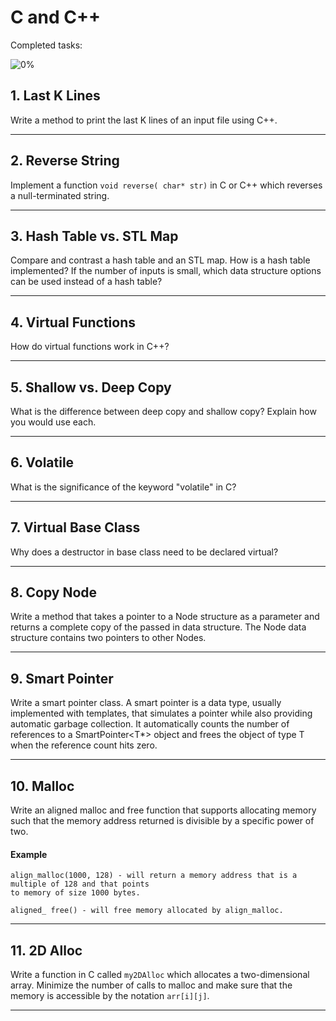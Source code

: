 # C and C++

Completed tasks:

![0%](https://progress-bar.dev/0)

## 1. Last K Lines

Write a method to print the last K lines of an input file using C++.

<hr/>

## 2. Reverse String

Implement a function `void reverse( char* str)` in C or C++ which reverses a null-terminated string.

<hr/>

## 3. Hash Table vs. STL Map

Compare and contrast a hash table and an STL map. How is a hash table implemented? If the number of inputs is small, which data structure
options can be used instead of a hash table?

<hr/>

## 4. Virtual Functions

How do virtual functions work in C++?

<hr/>

## 5. Shallow vs. Deep Copy

What is the difference between deep copy and shallow copy? Explain how you would use each.

<hr/>

## 6. Volatile

What is the significance of the keyword "volatile" in C?

<hr/>

## 7. Virtual Base Class

Why does a destructor in base class need to be declared virtual?

<hr/>

## 8. Copy Node

Write a method that takes a pointer to a Node structure as a parameter and returns a complete copy of the passed in data structure. The Node
data structure contains two pointers to other Nodes.

<hr/>

## 9. Smart Pointer

Write a smart pointer class. A smart pointer is a data type, usually implemented with templates, that simulates a pointer while also
providing automatic garbage collection. It automatically counts the number of references to a SmartPointer<T*> object and frees the object
of type T when the reference count hits zero.

<hr/>

## 10. Malloc

Write an aligned malloc and free function that supports allocating memory such that the memory address returned is divisible by a specific
power of two.

#### Example

```
align_malloc(1000, 128) - will return a memory address that is a multiple of 128 and that points
to memory of size 1000 bytes. 

aligned_ free() - will free memory allocated by align_malloc.
```

<hr/>

## 11. 2D Alloc

Write a function in C called `my2DAlloc` which allocates a two-dimensional array. Minimize the number of calls to malloc and make sure that
the memory is accessible by the notation `arr[i][j]`.

<hr/>
